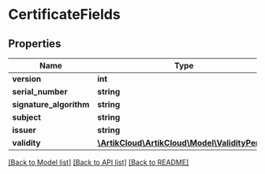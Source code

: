 # CertificateFields

## Properties
Name | Type | Description | Notes
------------ | ------------- | ------------- | -------------
**version** | **int** | version | [optional] 
**serial_number** | **string** | serialNumber | [optional] 
**signature_algorithm** | **string** | signatureAlgorithm | [optional] 
**subject** | **string** | subject | [optional] 
**issuer** | **string** | issuer | [optional] 
**validity** | [**\ArtikCloud\ArtikCloud\Model\ValidityPeriod**](ValidityPeriod.md) |  | [optional] 

[[Back to Model list]](../README.md#documentation-for-models) [[Back to API list]](../README.md#documentation-for-api-endpoints) [[Back to README]](../README.md)


